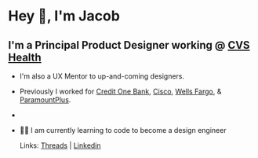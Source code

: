 # Hey 👋, I'm Jacob

## I'm a Principal Product Designer working @ [CVS Health](https://www.cvshealth.com)

*  I'm also a UX Mentor to up-and-coming designers. 

*  Previously I worked for [Credit One Bank](www.reditonebank.com), [Cisco](www.cisco.com), [Wells Fargo](wellsfargo.com), & [ParamountPlus](paramountplus.com).
*  
* 🧑‍💻 I am currently learning to code to become a design engineer


    Links: [Threads](https://www.threads.net/jacob.olenick) | [Linkedin](https://www.linkedin.com/in/jacobmolenick)

